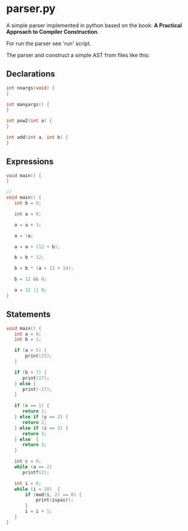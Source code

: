 # parser.py

A simple parser implemented in python based on the book: **A Practical Approach to Compiler Construction**.

For run the parser see 'run' script.

The parser and construct a simple AST from files like this:

## Declarations
```c
int noargs(void) {
}

int manyargs() {
}

int pow2(int a) {
}

int add(int a, int b) {
}
```

## Expressions
```c
void main() {
}

//
void main() {
   int b = 0;

   int a = 0;

   a = a + 1;

   a = !a;

   a = a + (12 + b);

   b = b * 12;

   b = b * (a + 12 + 14);

   b = 12 && 0;

   a = 12 || 0;
}
```

## Statements
```c
void main() {
   int a = 0;
   int b = 1;

   if (a > 5) {
       print(15);
   }

   if (b > 7) {
      print(17);
   } else {
      print(-17);
   }

   if (x == 1) {
      return 1;
   } else if (y == 2) {
      return 2;
   } else if (z == 3) {
      return 3;
   } else  {
      return 3;
   }

   int c = 0;
   while (a == 2)
      printf(2);

   int i = 0;
   while (i < 10)  {
       if (mod(i, 2) == 0) {
           print(ispair);
       }
       i = i + 1;
   }
}
```

